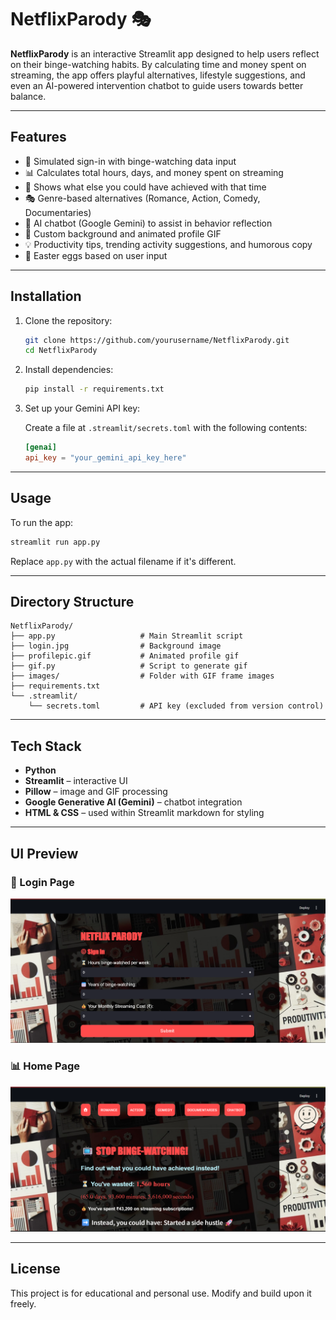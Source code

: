 # NetflixParody 🎭

**NetflixParody** is an interactive Streamlit app designed to help users reflect on their binge-watching habits. By calculating time and money spent on streaming, the app offers playful alternatives, lifestyle suggestions, and even an AI-powered intervention chatbot to guide users towards better balance.

---

## Features

- 🔐 Simulated sign-in with binge-watching data input  
- 📊 Calculates total hours, days, and money spent on streaming  
- 📆 Shows what else you could have achieved with that time  
- 🎭 Genre-based alternatives (Romance, Action, Comedy, Documentaries)  
- 🤖 AI chatbot (Google Gemini) to assist in behavior reflection  
- 🌆 Custom background and animated profile GIF  
- 💡 Productivity tips, trending activity suggestions, and humorous copy  
- 🎉 Easter eggs based on user input

---

## Installation

1. Clone the repository:

   ```bash
   git clone https://github.com/yourusername/NetflixParody.git
   cd NetflixParody
   ```

2. Install dependencies:

   ```bash
   pip install -r requirements.txt
   ```

3. Set up your Gemini API key:

   Create a file at `.streamlit/secrets.toml` with the following contents:

   ```toml
   [genai]
   api_key = "your_gemini_api_key_here"
   ```

---

## Usage

To run the app:

```bash
streamlit run app.py
```

Replace `app.py` with the actual filename if it's different.

---

## Directory Structure

```
NetflixParody/
├── app.py                   # Main Streamlit script
├── login.jpg                # Background image
├── profilepic.gif           # Animated profile gif
├── gif.py                   # Script to generate gif
├── images/                  # Folder with GIF frame images
├── requirements.txt
└── .streamlit/
    └── secrets.toml         # API key (excluded from version control)
```

---

## Tech Stack

- **Python**
- **Streamlit** – interactive UI
- **Pillow** – image and GIF processing
- **Google Generative AI (Gemini)** – chatbot integration
- **HTML & CSS** – used within Streamlit markdown for styling

---

## UI Preview

### 🔐 Login Page
![Login](assets/login_screen.png)

### 📊 Home Page
![Dashboard](assets/home_page.png)

---
## License

This project is for educational and personal use. Modify and build upon it freely.
